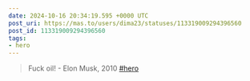 ```yaml
---
date: 2024-10-16 20:34:19.595 +0000 UTC
post_uri: https://mas.to/users/dima23/statuses/113319009294396560
post_id: 113319009294396560
tags:
- hero
---
```

> Fuck oil! - Elon Musk, 2010 [#hero](https://mas.to/tags/hero)


